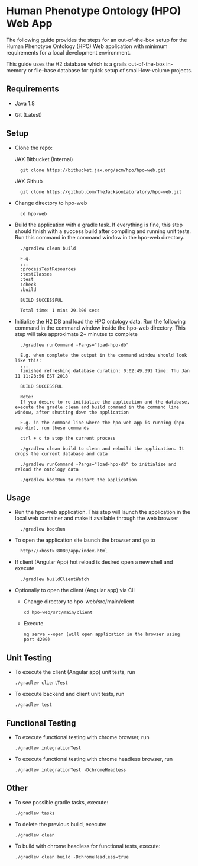 # Human Phenotype Ontology (HPO) Web App

The following guide provides the steps for an out-of-the-box setup for the Human Phenotype Ontology (HPO) Web application with minimum requirements for a local development environment. 
                    
This guide uses the H2 database which is a grails out-of-the-box in-memory or file-base database for quick setup of small-low-volume projects.  
                    

## Requirements

+ Java 1.8
* Git (Latest)


## Setup

+ Clone the repo:

  JAX Bitbucket (Internal)

        git clone https://bitbucket.jax.org/scm/hpo/hpo-web.git
        
  JAX Github 
        
        git clone https://github.com/TheJacksonLaboratory/hpo-web.git
        
+ Change directory to hpo-web

        cd hpo-web

+ Build the application with a gradle task. If everything is fine, this step should finish with a success build after compiling and running unit tests. Run this command in the command window in the hpo-web directory.  

        ./gradlew clean build
        
        E.g.
        ...
        :processTestResources
        :testClasses
        :test
        :check
        :build
         
        BUILD SUCCESSFUL
         
        Total time: 1 mins 29.306 secs

+ Initialize the H2 DB and load the HPO ontology data. Run the following command in the command window inside the hpo-web directory. This step will take approximate 2+ minutes to complete
         
        ./gradlew runCommand -Pargs="load-hpo-db"
        
        E.g. when complete the output in the command window should look like this:
        ...
        finished refreshing database duration: 0:02:49.391 time: Thu Jan 11 11:28:56 EST 2018
         
        BUILD SUCCESSFUL
        
        Note:
        If you desire to re-initialize the application and the database, execute the gradle clean and build command in the command line window, after shutting down the application
        
        E.g. in the command line where the hpo-web app is running (hpo-web dir), run these commands
        
        ctrl + c to stop the current process
        
        ./gradlew clean build to clean and rebuild the application. It drops the current database and data
        
        ./gradlew runCommand -Pargs="load-hpo-db" to initialize and reload the ontology data
        
        ./gradlew bootRun to restart the application    

## Usage

+ Run the hpo-web application. This step will launch the application in the local web container and make it available through the web browser

        ./gradlew bootRun

+ To open the application site launch the browser and go to
 
        http://<host>:8080/app/index.html

+ If client (Angular App) hot reload is desired open a new shell and execute

        ./gradlew buildClientWatch

+ Optionally to open the client (Angular app) via Cli

  * Change directory to hpo-web/src/main/client
  
        cd hpo-web/src/main/client  
  * Execute
  
        ng serve --open (will open application in the browser using port 4200)
  
## Unit Testing

+ To execute the client (Angular app) unit tests, run
  
      ./gradlew clientTest

+ To execute backend and client unit tests, run
  
      ./gradlew test
      
## Functional Testing

+ To execute functional testing with chrome browser, run
  
      ./gradlew integrationTest

+ To execute functional testing with chrome headless browser, run
  
      ./gradlew integrationTest -DchromeHeadless
    
## Other
+ To see possible gradle tasks, execute:
  
      ./gradlew tasks
      
+ To delete the previous build, execute:

      ./gradlew clean
      

+ To build with chrome headless for functional tests, execute:

      ./gradlew clean build -DchromeHeadless=true
